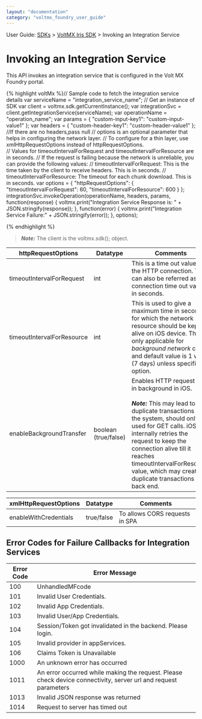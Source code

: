 ```yaml
---
layout: "documentation"
category: "voltmx_foundry_user_guide"
---
```

                               

User Guide: [SDKs](../Foundry_SDKs.html) > [VoltMX Iris SDK](Installing_VoltMXJS_SDK.html) > Invoking an Integration Service

Invoking an Integration Service
===============================

This API invokes an integration service that is configured in the Volt MX Foundry portal.

{% highlight voltMx %}// Sample code to fetch the integration service details
var serviceName = "integration_service_name";
// Get an instance of SDK
var client = voltmx.sdk.getCurrentInstance();
var integrationSvc = client.getIntegrationService(serviceName);
var operationName = "operation_name";
var params = {
    "custom-input-key1": "custom-input-value1"
};
var headers = {
    "custom-header-key1": "custom-header-value1"
}; //If there are no headers,pass null
// options is an optional parameter that helps in configuring the network layer. 
// To configure for a thin layer, use xmlHttpRequestOptions instead of httpRequestOptions.  
// Values for timeoutIntervalForRequest and timeoutIntervalForResource are in seconds.
// If the request is failing because the network is unreliable, you can provide the following values:
// timeoutIntervalForRequest: This is the time taken by the client to receive headers. This is in seconds.
// timeoutIntervalForResource: The timeout for each chunk download. This is in seconds.
var options = {
    "httpRequestOptions": {
        "timeoutIntervalForRequest": 60,
        "timeoutIntervalForResource": 600
    }
};
integrationSvc.invokeOperation(operationName, headers, params, function(response) {
    voltmx.print("Integration Service Response is: " + JSON.stringify(response));
}, function(error) {
    voltmx.print("Integration Service Failure:" + JSON.stringify(error));
}, options);  

{% endhighlight %}

> **_Note:_** The client is the voltmx.sdk(); object.

  
| httpRequestOptions | Datatype | Comments |
| --- | --- | --- |
| timeoutIntervalForRequest | int | This is a time out value for the HTTP connection. This can also be referred as connection time out value in seconds. |
| timeoutIntervalForResource | int | This is used to give a maximum time in seconds for which the network resource should be kept alive on iOS device. This is only applicable for _background network_ calls and default value is 1 week (7 days) unless specified in option. |
| enableBackgroundTransfer | boolean (true/false) | Enables HTTP request calls in background in iOS.<br><br> **_Note:_** This may lead to duplicate transactions in the system, should only be used for GET calls. iOS internally retries the request to keep the connection alive till it reaches timeoutIntervalForResource value, which may create duplicate transactions in back end. |

  
| xmlHttpRequestOptions | Datatype | Comments |
| --- | --- | --- |
| enableWithCredentials | true/false | To allows CORS requests in SPA |

Error Codes for Failure Callbacks for Integration Services
----------------------------------------------------------

  
| Error Code | Error Message |
| --- | --- |
| 100 | UnhandledMFcode |
| 101 | Invalid User Credentials. |
| 102 | Invalid App Credentials. |
| 103 | Invalid User/App Credentials. |
| 104 | Session/Token got invalidated in the backend. Please login. |
| 105 | Invalid provider in appServices. |
| 106 | Claims Token is Unavailable |
| 1000 | An unknown error has occurred |
| 1011 | An error occurred while making the request. Please check device connectivity, server url and request parameters |
| 1013 | Invalid JSON response was returned |
| 1014 | Request to server has timed out |
